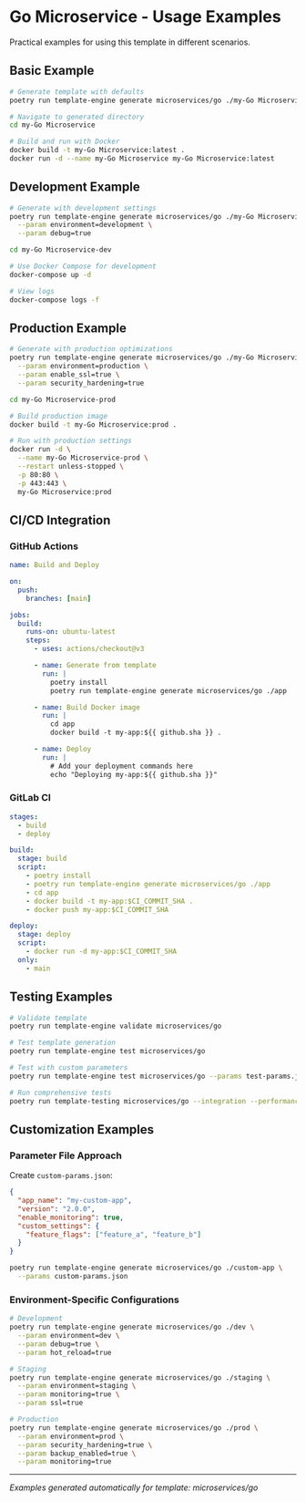 # Go Microservice - Usage Examples

Practical examples for using this template in different scenarios.

## Basic Example

```bash
# Generate template with defaults
poetry run template-engine generate microservices/go ./my-Go Microservice

# Navigate to generated directory
cd my-Go Microservice

# Build and run with Docker
docker build -t my-Go Microservice:latest .
docker run -d --name my-Go Microservice my-Go Microservice:latest
```

## Development Example

```bash
# Generate with development settings
poetry run template-engine generate microservices/go ./my-Go Microservice-dev \
  --param environment=development \
  --param debug=true

cd my-Go Microservice-dev

# Use Docker Compose for development
docker-compose up -d

# View logs
docker-compose logs -f
```

## Production Example

```bash
# Generate with production optimizations
poetry run template-engine generate microservices/go ./my-Go Microservice-prod \
  --param environment=production \
  --param enable_ssl=true \
  --param security_hardening=true

cd my-Go Microservice-prod

# Build production image
docker build -t my-Go Microservice:prod .

# Run with production settings
docker run -d \
  --name my-Go Microservice-prod \
  --restart unless-stopped \
  -p 80:80 \
  -p 443:443 \
  my-Go Microservice:prod
```


## CI/CD Integration

### GitHub Actions

```yaml
name: Build and Deploy

on:
  push:
    branches: [main]

jobs:
  build:
    runs-on: ubuntu-latest
    steps:
      - uses: actions/checkout@v3

      - name: Generate from template
        run: |
          poetry install
          poetry run template-engine generate microservices/go ./app

      - name: Build Docker image
        run: |
          cd app
          docker build -t my-app:${{ github.sha }} .

      - name: Deploy
        run: |
          # Add your deployment commands here
          echo "Deploying my-app:${{ github.sha }}"
```

### GitLab CI

```yaml
stages:
  - build
  - deploy

build:
  stage: build
  script:
    - poetry install
    - poetry run template-engine generate microservices/go ./app
    - cd app
    - docker build -t my-app:$CI_COMMIT_SHA .
    - docker push my-app:$CI_COMMIT_SHA

deploy:
  stage: deploy
  script:
    - docker run -d my-app:$CI_COMMIT_SHA
  only:
    - main
```

## Testing Examples

```bash
# Validate template
poetry run template-engine validate microservices/go

# Test template generation
poetry run template-engine test microservices/go

# Test with custom parameters
poetry run template-engine test microservices/go --params test-params.json

# Run comprehensive tests
poetry run template-testing microservices/go --integration --performance
```

## Customization Examples

### Parameter File Approach

Create `custom-params.json`:

```json
{
  "app_name": "my-custom-app",
  "version": "2.0.0",
  "enable_monitoring": true,
  "custom_settings": {
    "feature_flags": ["feature_a", "feature_b"]
  }
}
```

```bash
poetry run template-engine generate microservices/go ./custom-app \
  --params custom-params.json
```

### Environment-Specific Configurations

```bash
# Development
poetry run template-engine generate microservices/go ./dev \
  --param environment=dev \
  --param debug=true \
  --param hot_reload=true

# Staging
poetry run template-engine generate microservices/go ./staging \
  --param environment=staging \
  --param monitoring=true \
  --param ssl=true

# Production
poetry run template-engine generate microservices/go ./prod \
  --param environment=prod \
  --param security_hardening=true \
  --param backup_enabled=true \
  --param monitoring=true
```

---

*Examples generated automatically for template: microservices/go*
